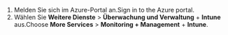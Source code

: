 1. <span data-ttu-id="1383a-101">Melden Sie sich im Azure-Portal an.</span><span class="sxs-lookup"><span data-stu-id="1383a-101">Sign in to the Azure portal.</span></span>
2. <span data-ttu-id="1383a-102">Wählen Sie **Weitere Dienste** > **Überwachung und Verwaltung** + **Intune** aus.</span><span class="sxs-lookup"><span data-stu-id="1383a-102">Choose **More Services** > **Monitoring + Management** + **Intune**.</span></span>